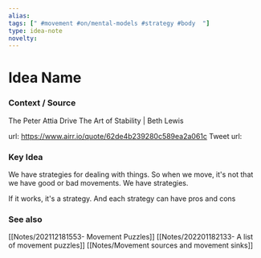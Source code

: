 ```yaml
---
alias: 
tags: [" #movement #on/mental-models #strategy #body  "]
type: idea-note
novelty: 
---
```

# Idea Name

### Context / Source
The Peter Attia Drive
The Art of Stability | Beth Lewis

url: https://www.airr.io/quote/62de4b239280c589ea2a061c
Tweet url: 

### Key Idea

We have strategies for dealing with things. So when we move, it's not that we have good or bad movements. We have strategies.

If it works, it's a strategy. And each strategy can have pros and cons


### See also
[[Notes/202112181553- Movement Puzzles]]
[[Notes/202201182133- A list of movement puzzles]]
[[Notes/Movement sources and movement sinks]]